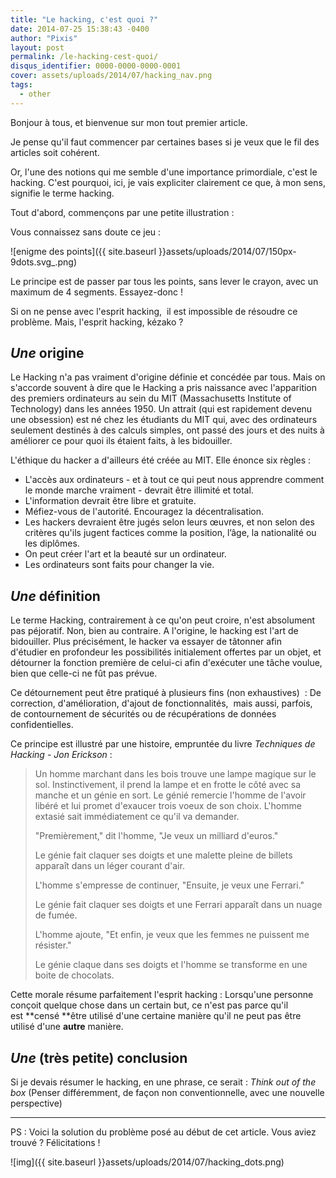 ```yaml
---
title: "Le hacking, c'est quoi ?"
date: 2014-07-25 15:38:43 -0400
author: "Pixis"
layout: post
permalink: /le-hacking-cest-quoi/
disqus_identifier: 0000-0000-0000-0001
cover: assets/uploads/2014/07/hacking_nav.png
tags:
  - other
---
```


Bonjour à tous, et bienvenue sur mon tout premier article.

Je pense qu'il faut commencer par certaines bases si je veux que le fil des articles soit cohérent.

Or, l'une des notions qui me semble d'une importance primordiale, c'est le hacking. C'est pourquoi, ici, je vais expliciter clairement ce que, à mon sens, signifie le terme hacking.

Tout d'abord, commençons par une petite illustration :

Vous connaissez sans doute ce jeu :

![enigme des points]({{ site.baseurl }}assets/uploads/2014/07/150px-9dots.svg_.png)


Le principe est de passer par tous les points, sans lever le crayon, avec un maximum de 4 segments. Essayez-donc !

Si on ne pense avec l'esprit hacking,  il est impossible de résoudre ce problème. Mais, l'esprit hacking, kézako ?

## _Une_ origine

Le Hacking n'a pas vraiment d'origine définie et concédée par tous. Mais on s'accorde souvent à dire que le Hacking a pris naissance avec l'apparition des premiers ordinateurs au sein du MIT (Massachusetts Institute of Technology) dans les années 1950. Un attrait (qui est rapidement devenu une obsession) est né chez les étudiants du MIT qui, avec des ordinateurs seulement destinés à des calculs simples, ont passé des jours et des nuits à améliorer ce pour quoi ils étaient faits, à les bidouiller.

L'éthique du hacker a d'ailleurs été créée au MIT. Elle énonce six règles :

  * L'accès aux ordinateurs - et à tout ce qui peut nous apprendre comment le monde marche vraiment - devrait être illimité et total.
  * L'information devrait être libre et gratuite.
  * Méfiez-vous de l'autorité. Encouragez la décentralisation.
  * Les hackers devraient être jugés selon leurs œuvres, et non selon des critères qu'ils jugent factices comme la position, l’âge, la nationalité ou les diplômes.
  * On peut créer l'art et la beauté sur un ordinateur.
  * Les ordinateurs sont faits pour changer la vie.

## _Une_ définition

Le terme Hacking, contrairement à ce qu'on peut croire, n'est absolument pas péjoratif. Non, bien au contraire. A l'origine, le hacking est l'art de bidouiller. Plus précisément, le hacker va essayer de tâtonner afin d'étudier en profondeur les possibilités initialement offertes par un objet, et détourner la fonction première de celui-ci afin d'exécuter une tâche voulue, bien que celle-ci ne fût pas prévue.

Ce détournement peut être pratiqué à plusieurs fins (non exhaustives)  : De correction, d'amélioration, d'ajout de fonctionnalités,  mais aussi, parfois, de contournement de sécurités ou de récupérations de données confidentielles.

Ce principe est illustré par une histoire, empruntée du livre _Techniques de Hacking - Jon Erickson_ :

> Un homme marchant dans les bois trouve une lampe magique sur le sol. Instinctivement, il prend la lampe et en frotte le côté avec sa manche et un génie en sort. Le génié remercie l'homme de l'avoir libéré et lui promet d'exaucer trois voeux de son choix. L'homme extasié sait immédiatement ce qu'il va demander.
> 
> "Premièrement," dit l'homme, "Je veux un milliard d'euros."
> 
> Le génie fait claquer ses doigts et une malette pleine de billets apparaît dans un léger courant d'air.
> 
> L'homme s'empresse de continuer, "Ensuite, je veux une Ferrari."
> 
> Le génie fait claquer ses doigts et une Ferrari apparaît dans un nuage de fumée.
> 
> L'homme ajoute, "Et enfin, je veux que les femmes ne puissent me résister."
> 
> Le génie claque dans ses doigts et l'homme se transforme en une boite de chocolats.

Cette morale résume parfaitement l'esprit hacking : Lorsqu'une personne conçoit quelque chose dans un certain but, ce n'est pas parce qu'il est **censé **être utilisé d'une certaine manière qu'il ne peut pas être utilisé d'une **autre** manière.

## _Une_ (très petite) conclusion

Si je devais résumer le hacking, en une phrase, ce serait : _Think out of the box_ (Penser différemment, de façon non conventionnelle, avec une nouvelle perspective)

* * *

PS : Voici la solution du problème posé au début de cet article. Vous aviez trouvé ? Félicitations !

![img]({{ site.baseurl }}assets/uploads/2014/07/hacking_dots.png)